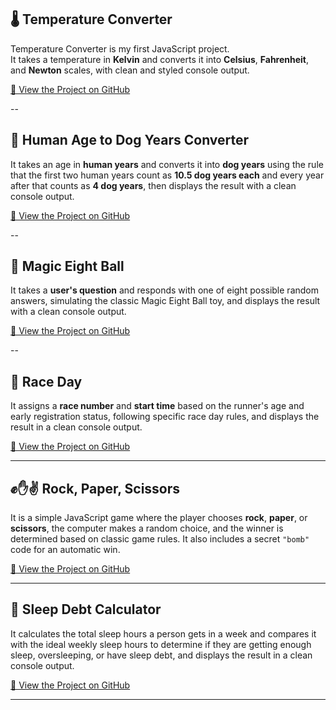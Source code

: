 

## 🌡️ Temperature Converter 

Temperature Converter is my first JavaScript project.  
It takes a temperature in **Kelvin** and converts it into **Celsius**, **Fahrenheit**, and **Newton** scales, with clean and styled console output.  

[🔗 View the Project on GitHub](https://github.com/SunilKumarPeela/TemperatureConverter/tree/main)

--

## 🐶 Human Age to Dog Years Converter

It takes an age in **human years** and converts it into **dog years** using the rule that the first two human years count as **10.5 dog years each** and every year after that counts as **4 dog years**, then displays the result with a clean console output.

[🔗 View the Project on GitHub](https://github.com/SunilKumarPeela/humanToDogAgeConverter/tree/main)

--

## 🎱 Magic Eight Ball

It takes a **user's question** and responds with one of eight possible random answers, simulating the classic Magic Eight Ball toy, and displays the result with a clean console output.

[🔗 View the Project on GitHub](https://github.com/SunilKumarPeela/MagicEightBall)

--

## 🏁 Race Day

It assigns a **race number** and **start time** based on the runner's age and early registration status, following specific race day rules, and displays the result in a clean console output.

[🔗 View the Project on GitHub](https://github.com/SunilKumarPeela/RaceGame/tree/main)

---

## ✊✋✌️ Rock, Paper, Scissors

It is a simple JavaScript game where the player chooses **rock**, **paper**, or **scissors**, the computer makes a random choice, and the winner is determined based on classic game rules. It also includes a secret `"bomb"` code for an automatic win.

[🔗 View the Project on GitHub](https://github.com/SunilKumarPeela/RockPaperScissor)

---

## 🛌 Sleep Debt Calculator

It calculates the total sleep hours a person gets in a week and compares it with the ideal weekly sleep hours to determine if they are getting enough sleep, oversleeping, or have sleep debt, and displays the result in a clean console output.

[🔗 View the Project on GitHub](https://github.com/SunilKumarPeela/SleepDebtCalculator/tree/main)


---

